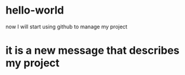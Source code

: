 # hello-world
now I will start using github to manage my project

# it is a new message that describes my project
